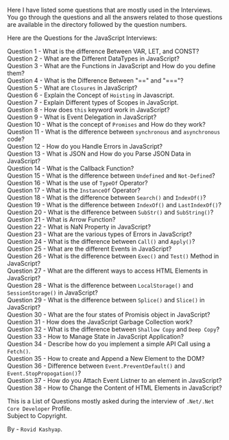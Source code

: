 Here I have listed some questions that are mostly used in the Interviews. You go through the questions and all the answers related to those questions are available in the directory followed by the question numbers.

Here are the Questions for the JavaScript Interviews:

Question 1 - What is the difference Between VAR, LET, and CONST?<br />
Question 2 - What are the Different DataTypes in JavaScript?<br />
Question 3 - What are the Functions in JavaScript and How do you define them?<br />
Question 4 - What is the Difference Between "==" and "==="?<br />
Question 5 - What are `Closures` in JavaScript?<br />
Question 6 - Explain the Concept of `Hoisting` in Javascript.<br />
Question 7 - Explain Different types of Scopes in JavaScript.<br />
Question 8 - How does `this` keyword work in JavaScript?<br />
Question 9 - What is Event Delegation in JavaScript?<br />
Question 10 - What is the concept of `Promises` and How do they work?<br />
Question 11 - What is the difference between `synchronous` and `asynchronous` code?<br />
Question 12 - How do you Handle Errors in JavaScript?<br />
Question 13 - What is JSON and How do you Parse JSON Data in JavaScript?<br />
Question 14 - What is the Callback Function?<br />
Question 15 - What is the difference between `Undefined` and `Not-Defined`?<br />
Question 16 - What is the use of `TypeOf` Operator?<br />
Question 17 - What is the `InstanceOf` Operator?<br />
Question 18 - What is the difference between `Search()` and `IndexOf()`?<br />
Question 19 - What is the difference between `IndexOf()` and `LastIndexOf()`?<br />
Question 20 - What is the difference between `SubStr()` and `SubString()`?<br />
Question 21 - What is Arrow Function?<br />
Question 22 - What is NaN Property in JavaScript?<br />
Question 23 - What are the various types of Errors in JavaScript?<br />
Question 24 - What is the difference between `Call()` and `Apply()`?<br />
Question 25 - What are the different Events in JavaScript?<br />
Question 26 - What is the difference between `Exec()` and `Test()` Method in JavaScript?<br />
Question 27 - What are the different ways to access HTML Elements in JavaScript?<br />
Question 28 - What is the difference between `LocalStorage()` and `SessionStorage()` in JavaScript?<br />
Question 29 - What is the difference between `Splice()` and `Slice()` in JavaScript?<br />
Question 30 - What are the four states of Promisis object in JavaScript?<br />
Question 31 - How does the JavaScript Garbage Collection work?<br />
Question 32 - What is the difference between `Shallow Copy` and `Deep Copy`?<br />
Question 33 - How to Manage State in JavaScript Application?<br />
Question 34 - Describe how do you implement a simple API Call using a `Fetch()`.<br />
Question 35 - How to create and Append a New Element to the DOM?<br />
Question 36 - Difference between `Event.PreventDefault()` and `Event.StopPropogation()`?<br />
Question 37 - How do you Attach Event Listner to an element in JavaScript?<br />
Question 38 - How to Change the Content of HTML Elements in JavaScript?<br />

This is a List of Questions mostly asked during the interview of `.Net/.Net Core Developer` Profile.<br />
Subject to Copyright.

By - `Rovid Kashyap`.








